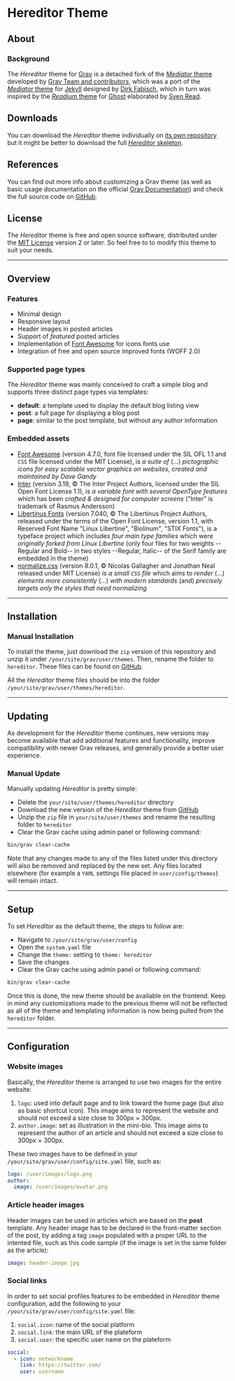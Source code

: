 # Hereditor Theme

## About

### Background

The _Hereditor_ theme for [Grav](https://github.com/getgrav/grav) is a detached fork of the [_Mediator_ theme](https://github.com/getgrav/grav-theme-mediator) developed by [Grav Team and contributors](https://github.com/getgrav/grav-theme-mediator/graphs/contributors), which was a port of the [_Mediator_ theme](https://github.com/dirkfabisch/mediator) for [Jekyll](https://github.com/jekyll/jekyll) designed by [Dirk Fabisch](https://twitter.com/dirkfabisch), which in turn was inspired by the [_Readium_ theme](https://github.com/starburst1977/readium) for [Ghost](https://github.com/TryGhost/Ghost) elaborated by [Sven Read](https://twitter.com/starburst1977).

## Downloads

You can download the _Hereditor_ theme individually on [its own repository](https://github.com/gizmecano/grav-theme-hereditor) but it might be better to download the full [_Hereditor_ skeleton](https://github.com/gizmecano/grav-skeleton-hereditor-site).

## References

You can find out more info about customizing a Grav theme (as well as basic usage documentation on the official [Grav Documentation](https://learn.getgrav.org/)) and check the full source code on [GitHub](https://github.com/getgrav/grav).

## License

The _Hereditor_ theme is free and open source software, distributed under the [MIT License](/LICENSE) version 2 or later. So feel free to to modify this theme to suit your needs.

--------------------------------------------------------------------------------

## Overview

### Features

- Minimal design
- Responsive layout
- Header images in posted articles
- Support of _featured_ posted articles
- Implementation of [Font Awesome](https://github.com/FortAwesome/Font-Awesome) for icons fonts use
- Integration of free and open source improved fonts (WOFF 2.0)

### Supported page types

The _Hereditor_ theme was mainly conceived to craft a simple blog and supports three distinct page types via templates:

- **default**: a template used to display the default blog listing view
- **post**: a full page for displaying a blog post
- **page**: similar to the post template, but without any author information

### Embedded assets

- [Font Awesome](https://github.com/FortAwesome/Font-Awesome/) (version 4.7.0, font file licensed under the SIL OFL 1.1 and `CSS` file licensed under the MIT License), is _a suite of_ (...) _pictographic icons for easy scalable vector graphics on websites, created and maintained by Dave Gandy_
- [Inter](https://github.com/rsms/inter) (version 3.19, © The Inter Project Authors, licensed under the SIL Open Font License 1.1), is _a variable font with several OpenType features_ which has been _crafted & designed for computer screens_ ("Inter" is trademark of Rasmus Andersson)
- [Libertinus Fonts](https://github.com/alerque/libertinus) (version 7.040, © The Libertinus Project Authors, released under the terms of the Open Font License, version 1.1, with Reserved Font Name "Linux Libertine", "Biolinum", "STIX Fonts"), is a typeface project which includes _four main type families_ which were _originally forked from Linux Libertine_ (only four files for two weights --Regular and Bold-- in two styles --Regular, Italic-- of the Serif family are embedded in the theme)
- [normalize.css](https://github.com/necolas/normalize.css) (version 8.0.1, © Nicolas Gallagher and Jonathan Neal released under MIT License) _is a small `CSS` file_ which aims to _render_ (...) _elements more consistently_ (...) _with modern standards_ (and) _precisely targets only the styles that need normalizing_

--------------------------------------------------------------------------------

## Installation

<!--Installing the _Hereditor_ theme can be done in one of two ways. Using the GPM (Grav Package Manager) installation method enables to quickly and easily install the theme with a simple terminal command, while the manual method enables to do so via a `zip` file.

### GPM Installation

The simplest way to install the theme is via the [Grav Package Manager (GPM)](http://learn.getgrav.org/advanced/grav-gpm) through the system's Terminal (also called _the command line_). From the root of the Grav install type:

```bash
bin/gpm install hereditor
```

This will install the _Hereditor_ theme into your `/user/themes` directory within Grav. Its files can be found under `/your/site/grav/user/themes/hereditor`.-->

### Manual Installation

To install the theme, just download the `zip` version of this repository and unzip it under `/your/site/grav/user/themes`. Then, rename the folder to `hereditor`. These files can be found <!--either--> on [GitHub](https://github.com/gizmecano/grav-theme-hereditor/)<!-- or via [GetGrav.org](http://getgrav.org/downloads/themes)-->.

All the _Hereditor_ theme files should be into the folder `/your/site/grav/user/themes/hereditor`.

--------------------------------------------------------------------------------

## Updating

As development for the _Hereditor_ theme continues, new versions may become available that add additional features and functionality, improve compatibility with newer Grav releases, and generally provide a better user experience. <!--Updating _Hereditor_ is easy, and can be done through Grav's GPM system, as well as manually.-->

<!--### GPM Update

The simplest way to update this theme is via the [Grav Package Manager (GPM)](http://learn.getgrav.org/advanced/grav-gpm). Navigate to the root directory of the Grav install using the system's Terminal (also called _command line_) and type the following:

```bash
bin/gpm update hereditor
```

This command will check the Grav install to see if the _Hereditor_ theme is due for an update. If a newer release is found, it will be asked whether or not proceed to update. To continue, type `y` and hit enter. The theme will automatically update and clear Grav's cache.-->

### Manual Update

Manually updating _Hereditor_ is pretty simple:

- Delete the `your/site/user/themes/hereditor` directory
- Download the new version of the _Hereditor_ theme from <!--either--> [GitHub](https://github.com/gizmecano/grav-theme-hereditor/)<!-- or [GetGrav.org](https://getgrav.org/downloads/themes)-->
- Unzip the `zip` file in `your/site/user/themes` and rename the resulting folder to `hereditor`
- Clear the Grav cache using admin panel or following command:

```bash
bin/grav clear-cache
```

Note that any changes made to any of the files listed under this directory will also be removed and replaced by the new set. Any files located elsewhere (for example a ``YAML`` settings file placed in `user/config/themes`) will remain intact.

--------------------------------------------------------------------------------

## Setup

To set _Hereditor_ as the default theme, the steps to follow are:

- Navigate to `/your/site/grav/user/config`
- Open the `system.yaml` file
- Change the `theme:` setting to `theme: hereditor`
- Save the changes
- Clear the Grav cache using admin panel or following command:

```bash
bin/grav clear-cache
```

Once this is done, the new theme should be available on the frontend. Keep in mind any customizations made to the previous theme will not be reflected as all of the theme and templating information is now being pulled from the `hereditor` folder.

--------------------------------------------------------------------------------

## Configuration

### Website images

Basically, the _Hereditor_ theme is arranged to use two images for the entire website:

1. `logo`: used into default page and to link toward the home page (but also as basic shortcut icon). This image aims to represent the website and should not exceed a size close to 300px × 300px.
2. `author.image`: set as illustration in the mini-bio. This image aims to represent the author of an article and should not exceed a size close to 300px × 300px.

These two images have to be defined in your `/your/site/grav/user/config/site.yaml` file, such as:

```yaml
logo: /user/images/logo.png
author:
  image: /user/images/avatar.png
```

### Article header images

Header images can be used in articles which are based on the **post** template. Any header image has to be declared in the front-matter section of the post, by adding a tag `image` populated with a proper URL to the intented file, such as this code sample (if the image is set in the same folder as the article):

```yaml
image: header-image.jpg
```

### Social links

In order to set social profiles features to be embedded in _Hereditor_ theme configuration, add the following to your `/your/site/grav/user/config/site.yaml` file:

1. `social.icon`: name of the social platform
2. `social.link`: the main URL of the plateform
3. `social.user`: the specific user name on the plateform

```yaml
social:
  - icon: networkname
    link: https://twitter.com/
    user: username
```
